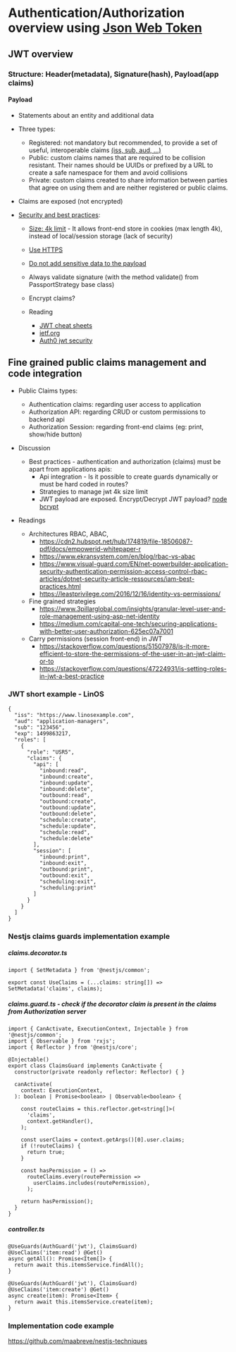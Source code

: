 # Authentication/Authorization overview using [Json Web Token](https://tools.ietf.org/html/rfc7519)

## JWT overview
### Structure: Header(metadata), Signature(hash), Payload(app claims)
#### Payload
  - Statements about an entity and additional data
  - Three types:
    - Registered: not mandatory but recommended, to provide a set of useful, interoperable claims [(iss, sub, aud, ...)]((https://tools.ietf.org/html/rfc7519#section-4.1))
    - Public: custom claims names that are required to be collision resistant. Their names should be UUIDs or prefixed by a URL to create a safe namespace for them and avoid collisions
    - Private: custom claims created to share information between parties that agree on using them and are neither registered or public claims.
  - Claims are exposed (not encrypted)


- [Security and best practices](https://auth0.com/docs/best-practices/token-best-practices):

    - [Size: 4k limit](https://cheatsheetseries.owasp.org/cheatsheets/HTML5_Security_Cheat_Sheet.html#local-storage) - It allows front-end store in cookies (max length 4k), instead of local/session storage (lack of security)
    - [Use HTTPS](https://auth0.com/docs/best-practices/token-best-practices)
    - [Do not add sensitive data to the payload](https://auth0.com/docs/best-practices/token-best-practices)
    - Always validate signature (with the method validate() from PassportStrategy base class)
    - Encrypt claims?

    - Reading
      - [JWT cheat sheets](https://pragmaticwebsecurity.com/files/cheatsheets/jwt.pdf)
      - [ietf.org](https://tools.ietf.org/id/draft-ietf-oauth-jwt-bcp-02.html)
      - [Auth0 jwt security](https://auth0.com/blog/a-look-at-the-latest-draft-for-jwt-bcp)


## Fine grained public claims management and code integration
  - Public Claims types:
    - Authentication claims: regarding user access to application
    - Authorization API: regarding CRUD or custom permissions to backend api
    - Authorization Session: regarding front-end claims (eg: print, show/hide button)

  - Discussion
    - Best practices - authentication and authorization (claims) must be apart from applications apis:
      - Api integration - Is it possible to create guards dynamically or must be hard coded in routes?
      - Strategies to manage jwt 4k size limit
      - JWT payload are exposed. Encrypt/Decrypt JWT payload? [node bcrypt](https://github.com/kelektiv/node.bcrypt.js#readme)

  - Readings
    - Architectures RBAC, ABAC,
      - https://cdn2.hubspot.net/hub/174819/file-18506087-pdf/docs/empowerid-whitepaper-r
      - https://www.ekransystem.com/en/blog/rbac-vs-abac
      - https://www.visual-guard.com/EN/net-powerbuilder-application-security-authentication-permission-access-control-rbac-articles/dotnet-security-article-ressources/iam-best-practices.html
      - https://leastprivilege.com/2016/12/16/identity-vs-permissions/
    - Fine grained strategies
      - https://www.3pillarglobal.com/insights/granular-level-user-and-role-management-using-asp-net-identity
      - https://medium.com/capital-one-tech/securing-applications-with-better-user-authorization-625ec07a7001
    - Carry permissions (session front-end) in JWT
      - https://stackoverflow.com/questions/51507978/is-it-more-efficient-to-store-the-permissions-of-the-user-in-an-jwt-claim-or-to
      - https://stackoverflow.com/questions/47224931/is-setting-roles-in-jwt-a-best-practice


### JWT short example - LinOS
```
{
  "iss": "https://www.linosexample.com",
  "aud": "application-managers",
  "sub": "123456",
  "exp": 1499863217,
  "roles": [
    {
      "role": "USR5",
      "claims": {
        "api": [
          "inbound:read",
          "inbound:create",
          "inbound:update",
          "inbound:delete",
          "outbound:read",
          "outbound:create",
          "outbound:update",
          "outbound:delete",
          "schedule:create",
          "schedule:update",
          "schedule:read",
          "schedule:delete"
        ],
        "session": [
          "inbound:print",
          "inbound:exit",
          "outbound:print",
          "outbound:exit",
          "scheduling:exit",
          "scheduling:print"
        ]
      }
    }
  ]
}
```


### Nestjs claims guards implementation example

  ##### claims.decorator.ts
  ```
  import { SetMetadata } from '@nestjs/common';

  export const UseClaims = (...claims: string[]) =>
  SetMetadata('claims', claims);
  ```

  ##### claims.guard.ts - check if the decorator claim is present in the claims from Authorization server
  ```
  import { CanActivate, ExecutionContext, Injectable } from '@nestjs/common';
  import { Observable } from 'rxjs';
  import { Reflector } from '@nestjs/core';

  @Injectable()
  export class ClaimsGuard implements CanActivate {
    constructor(private readonly reflector: Reflector) { }

    canActivate(
      context: ExecutionContext,
    ): boolean | Promise<boolean> | Observable<boolean> {

      const routeClaims = this.reflector.get<string[]>(
        'claims',
        context.getHandler(),
      );

      const userClaims = context.getArgs()[0].user.claims;
      if (!routeClaims) {
        return true;
      }

      const hasPermission = () =>
        routeClaims.every(routePermission =>
          userClaims.includes(routePermission),
        );

      return hasPermission();
    }
  }
  ```

  ##### controller.ts
  ```
  @UseGuards(AuthGuard('jwt'), ClaimsGuard)
  @UseClaims('item:read') @Get()
  async getAll(): Promise<Item[]> {
    return await this.itemsService.findAll();
  }

  @UseGuards(AuthGuard('jwt'), ClaimsGuard)
  @UseClaims('item:create') @Get()
  async create(item): Promise<Item> {
    return await this.itemsService.create(item);
  }

  ```


### Implementation code example

https://github.com/maabreve/nestjs-techniques

